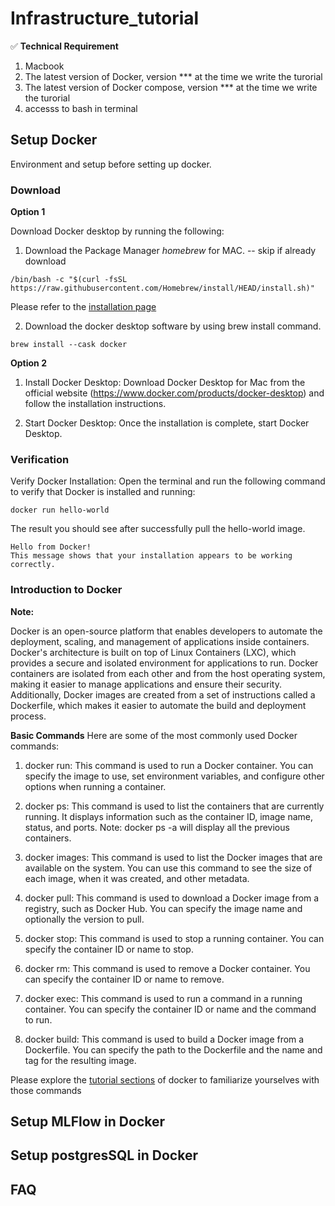 # Infrastructure_tutorial

 ✅ **Technical Requirement**
 1. Macbook
 2. The latest version of Docker, version *** at the time we write the turorial 
 3. The latest version of  Docker compose, version *** at the time we write the turorial 
 4. accesss to bash in terminal
 
 
## Setup Docker 
Environment and setup before setting up docker. 

### Download 

**Option 1** 

Download Docker desktop by running the following:

1. Download the Package Manager *homebrew* for MAC.  -- skip if already download 
```
/bin/bash -c "$(curl -fsSL https://raw.githubusercontent.com/Homebrew/install/HEAD/install.sh)"
```

Please refer to the [installation page](https://brew.sh/)

2. Download the docker desktop software by using brew install command. 

```
brew install --cask docker
```


**Option 2** 

1. Install Docker Desktop: Download Docker Desktop for Mac from the official website (https://www.docker.com/products/docker-desktop) and follow the installation instructions.

2. Start Docker Desktop: Once the installation is complete, start Docker Desktop.


### Verification 
Verify Docker Installation: Open the terminal and run the following command to verify that Docker is installed and running:
```
docker run hello-world
```

The result you should see after successfully pull the hello-world image.
```
Hello from Docker!
This message shows that your installation appears to be working correctly.
```

### Introduction to Docker

**Note:**

Docker is an open-source platform that enables developers to automate the deployment, scaling, and management of applications inside containers. 
Docker's architecture is built on top of Linux Containers (LXC), which provides a secure and isolated environment for applications to run. Docker containers are isolated from each other and from the host operating system, making it easier to manage applications and ensure their security. Additionally, Docker images are created from a set of instructions called a Dockerfile, which makes it easier to automate the build and deployment process.

**Basic Commands**
Here are some of the most commonly used Docker commands:

1. docker run: This command is used to run a Docker container. You can specify the image to use, set environment variables, and configure other options when running a container.

2. docker ps: This command is used to list the containers that are currently running. It displays information such as the container ID, image name, status, and ports. Note: docker ps -a will display all the previous containers. 

3. docker images: This command is used to list the Docker images that are available on the system. You can use this command to see the size of each image, when it was created, and other metadata.

4. docker pull: This command is used to download a Docker image from a registry, such as Docker Hub. You can specify the image name and optionally the version to pull.

5. docker stop: This command is used to stop a running container. You can specify the container ID or name to stop.

6. docker rm: This command is used to remove a Docker container. You can specify the container ID or name to remove.

7. docker exec: This command is used to run a command in a running container. You can specify the container ID or name and the command to run.

8. docker build: This command is used to build a Docker image from a Dockerfile. You can specify the path to the Dockerfile and the name and tag for the resulting image.

Please explore the [tutorial sections](https://docs.docker.com/get-started/) of docker to familiarize yourselves with those commands



## Setup MLFlow in Docker






## Setup postgresSQL in Docker


## FAQ


